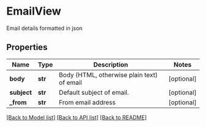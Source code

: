 # EmailView

Email details formatted in json
## Properties
Name | Type | Description | Notes
------------ | ------------- | ------------- | -------------
**body** | **str** | Body (HTML, otherwise plain text) of email | [optional] 
**subject** | **str** | Default subject of email. | [optional] 
**_from** | **str** | From email address | [optional] 

[[Back to Model list]](../README.md#documentation-for-models) [[Back to API list]](../README.md#documentation-for-api-endpoints) [[Back to README]](../README.md)


